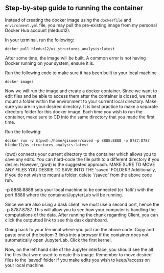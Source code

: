 ## Step-by-step guide to running the container

Instead of creating the docker image using the `dockerfile` and `environment.yml` file, you may pull the pre-existing image from my personal Docker Hub account (hleduc12).

In your terminal, run the following:
```
docker pull hleduc12/us_structures_analysis:latest
```

After some time, the image will be built. A common error is not having Docker running on your system, ensure it is.

Run the following code to make sure it has been built to your local machine
```
docker images
```
Now we will run the image and create a docker container. Since we want to edit files and be able to access them after the container is closed, we must mount a folder within the environment to your current local directory. Make sure you are in your desired directory. It is best practice to make a separate directory folder for this docker image. Each time you wish to run the container, make sure to CD into the same directory that you made the first time.

Run the following:
```
docker run -v $(pwd):/home/gisuser/saved -p 8888:8888 -p 8787:8787 hleduc12/us_structures_analysis:latest
```
(pwd) connects your current directory to the container which allows you to save any edits. You can hard-code the file path to a different directory if you desire. However, (pwd) is the suggested approach.
MAKE SURE TO MOVE ANY FILES YOU DESIRE TO SAVE INTO THE 'saved' FOLDER!! Additionally, if you do not wish to mount a folder, delete '/saved' from the above code run.

-p 8888:8888 sets your local machine to be connected (or 'talk') with the port 8888 where the container/JupyterLab will be running.

Since we are also using a dask client, we must use a second port, hence the -p 8787:8787. This will allow you to see how your computer is handling the computations of the data. After running the chunk regarding Client, you can click the outputted link to see this dask dashboard.
 
Going back to your terminal where you just ran the above code. Copy and paste one of the bottom 3 links into a browser if the container does not automatically open JupyterLab. Click the first kernel.

Now, on the left hand side of the Jupyter interface, you should see the all the files that were used to create this image. Remember to move desired files to the 'saved' folder if you make edits you wish to keep//access on your local machine.